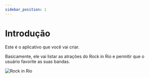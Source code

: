 ```yaml
---
sidebar_position: 1
---
```


# Introdução

Este é o aplicativo que você vai criar.

Basicamente, ele vai listar as atrações do Rock in Rio e permitir que o usuário favorite as suas bandas.

![Rock in Rio](/img/rock-in-rio.png)